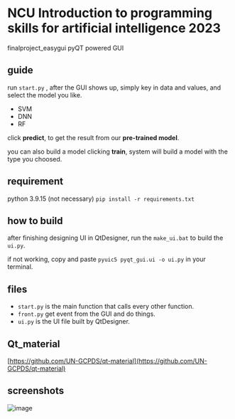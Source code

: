 # NCU Introduction to programming skills for artificial intelligence 2023
finalproject_easygui pyQT powered GUI

## guide
run ```start.py``` , after the GUI shows up, simply key in data and values, and select the model you like.

* SVM
* DNN
* RF

click **predict**, to get the result from our **pre-trained model**.

you can also build a model clicking **train**, system will build a model with the type you choosed.

## requirement
python 3.9.15 (not necessary)
``` pip install -r requirements.txt ```

## how to build
after finishing designing UI in QtDesigner, run the ```make_ui.bat``` to build the ```ui.py```.

if not working, copy and paste ```pyuic5 pyqt_gui.ui -o ui.py``` in your terminal.

## files
* ```start.py``` is the main function that calls every other function.
* ```front.py``` get event from the GUI and do things.
* ```ui.py``` is the UI file built by QtDesigner.

## Qt_material
[https://github.com/UN-GCPDS/qt-material](https://github.com/UN-GCPDS/qt-material)


## screenshots
![image](https://github.com/mimirinko912/finalproject_easygui/assets/71892273/29b76f0c-b159-4a1c-9565-4926e2f39fda)



